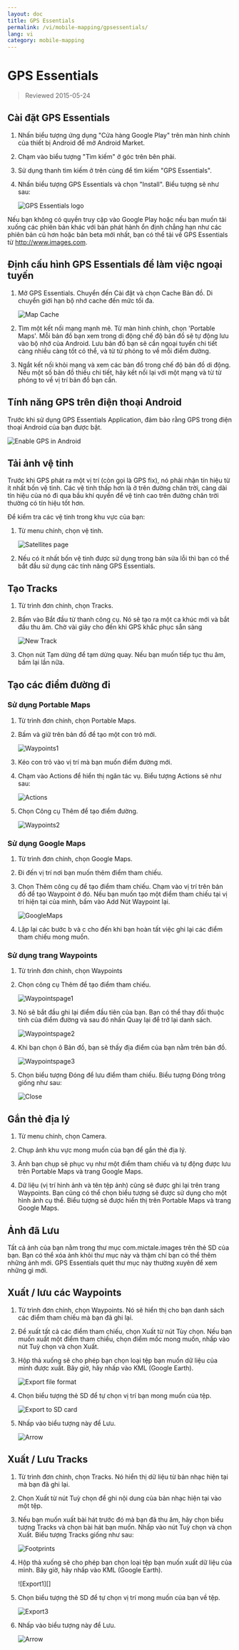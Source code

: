 ```yaml
---
layout: doc
title: GPS Essentials
permalink: /vi/mobile-mapping/gpsessentials/
lang: vi
category: mobile-mapping
--- 
```




GPS Essentials
===================

> Reviewed 2015-05-24  

Cài đặt GPS Essentials
-------------

1. Nhấn biểu tượng ứng dụng "Cửa hàng Google Play" trên màn hình chính của thiết bị Android để mở Android Market.
2. Chạm vào biểu tượng "Tìm kiếm" ở góc trên bên phải.
3. Sử dụng thanh tìm kiếm ở trên cùng để tìm kiếm "GPS Essentials".
4. Nhấn biểu tượng GPS Essentials và chọn "Install". Biểu tượng sẽ như sau:

   ![GPS Essentials logo][]

Nếu bạn không có quyền truy cập vào Google Play hoặc nếu bạn muốn tải xuống các phiên bản khác với bản phát hành ổn định
chẳng hạn như các phiên bản cũ hơn hoặc bản beta mới nhất, bạn có thể tải về GPS Essentials từ http://www.images.com.

Định cấu hình GPS Essentials để làm việc ngoại tuyến
-------------

1. Mở GPS Essentials. Chuyển đến Cài đặt và chọn Cache Bản đồ. Di chuyển giới hạn bộ nhớ cache đến mức tối đa.

   ![Map Cache][]

2. Tìm một kết nối mạng mạnh mẽ. Từ màn hình chính, chọn 'Portable Maps'. Mỗi bản đồ bạn xem trong di động
chế độ bản đồ sẽ tự động lưu vào bộ nhớ của Android. Lưu bản đồ bạn sẽ cần ngoại tuyến chi tiết càng nhiều càng tốt
có thể, và từ từ phóng to về mỗi điểm đường.

3. Ngắt kết nối khỏi mạng và xem các bản đồ trong chế độ bản đồ di động. Nếu một số bản đồ thiếu chi tiết, hãy kết nối lại với một
mạng và từ từ phóng to về vị trí bản đồ bạn cần.

Tính năng GPS trên điện thoại Android
-------------

Trước khi sử dụng GPS Essentials Application, đảm bảo rằng GPS trong điện thoại Android của bạn được bật.

![Enable GPS in Android][]

Tải ảnh vệ tinh
-------------

Trước khi GPS phát ra một vị trí (còn gọi là GPS fix), nó phải nhận tín hiệu từ ít nhất bốn vệ tinh.
Các vệ tinh thấp hơn là ở trên đường chân trời, càng dài tín hiệu của nó đi qua bầu khí quyển để vệ tinh
cao trên đường chân trời thường có tín hiệu tốt hơn. 

Để kiểm tra các vệ tinh trong khu vực của bạn:

1. Từ menu chính, chọn vệ tinh.

   ![Satellites page][]

2. Nếu có ít nhất bốn vệ tinh được sử dụng trong bản sửa lỗi thì bạn có thể bắt đầu sử dụng các tính năng GPS Essentials.

Tạo Tracks
-------------

1. Từ trình đơn chính, chọn Tracks.

2. Bấm vào Bắt đầu từ thanh công cụ. Nó sẽ tạo ra một ca khúc mới và bắt đầu thu âm. Chờ vài giây cho đến khi GPS khắc phục
sẵn sàng

   ![New Track][]

3. Chọn nút Tạm dừng để tạm dừng quay. Nếu bạn muốn tiếp tục thu âm, bấm lại lần nữa.

Tạo các điểm đường đi
-------------

### Sử dụng Portable Maps

1. Từ trình đơn chính, chọn Portable Maps.

2. Bấm và giữ trên bản đồ để tạo một con trỏ mới.

   ![Waypoints1][]

3. Kéo con trỏ vào vị trí mà bạn muốn điểm đường mới.

4. Chạm vào Actions để hiển thị ngăn tác vụ. Biểu tượng Actions sẽ như sau:
	
   ![Actions][]
	
5. Chọn Công cụ Thêm để tạo điểm đường.
	
   ![Waypoints2][]
	
### Sử dụng Google Maps

1. Từ trình đơn chính, chọn Google Maps.

2. Đi đến vị trí nơi bạn muốn thêm điểm tham chiếu.

3. Chọn Thêm công cụ để tạo điểm tham chiếu. Chạm vào vị trí trên bản đồ để tạo 
   Waypoint ở đó. Nếu bạn muốn tạo một điểm tham chiếu tại vị trí hiện tại của mình, bấm vào Add
   Nút Waypoint lại.

   ![GoogleMaps][]

4.  Lặp lại các bước b và c cho đến khi bạn hoàn tất việc ghi lại các điểm tham chiếu mong muốn.

### Sử dụng trang Waypoints

1. Từ trình đơn chính, chọn Waypoints

2. Chọn công cụ Thêm để tạo điểm tham chiếu.

   ![Waypointspage1][]

3. Nó sẽ bắt đầu ghi lại điểm đầu tiên của bạn. Bạn có thể thay đổi thuộc tính của điểm đường
   và sau đó nhấn Quay lại để trở lại danh sách.
	
   ![Waypointspage2][]

4. Khi bạn chọn ô Bản đồ, bạn sẽ thấy địa điểm của bạn nằm trên bản đồ.
	
   ![Waypointspage3][]

5. Chọn biểu tượng Đóng để lưu điểm tham chiếu. Biểu tượng Đóng trông giống như sau:
	
   ![Close][]


	
Gắn thẻ địa lý
-------------

1. Từ menu chính, chọn Camera.

2. Chụp ảnh khu vực mong muốn của bạn để gắn thẻ địa lý.

3. Ảnh bạn chụp sẽ phục vụ như một điểm tham chiếu và tự động được lưu trên Portable Maps
và trang Google Maps.

4. Dữ liệu (vị trí hình ảnh và tên tệp ảnh) cũng sẽ được ghi lại trên trang Waypoints.
Bạn cũng có thể chọn biểu tượng sẽ được sử dụng cho một hình ảnh cụ thể. Biểu tượng sẽ được hiển thị trên
Portable Maps và trang Google Maps.

Ảnh đã Lưu
-------------

Tất cả ảnh của bạn nằm trong thư mục com.mictale.images trên thẻ SD của bạn. Bạn có thể
xóa ảnh khỏi thư mục này và thậm chí bạn có thể thêm những ảnh mới. GPS Essentials quét thư mục này
thường xuyên để xem những gì mới.

Xuất / lưu các Waypoints
-------------

1. Từ trình đơn chính, chọn Waypoints. Nó sẽ hiển thị cho bạn danh sách các điểm tham chiếu mà bạn đã ghi lại.

2. Để xuất tất cả các điểm tham chiếu, chọn Xuất từ ​​nút Tùy chọn. Nếu bạn muốn xuất
một điểm tham chiếu, chọn điểm mốc mong muốn, nhấp vào nút Tuỳ chọn và chọn Xuất.

3. Hộp thả xuống sẽ cho phép bạn chọn loại tệp bạn muốn dữ liệu của mình được xuất.
Bây giờ, hãy nhấp vào KML (Google Earth).

   ![Export file format][]

4. Chọn biểu tượng thẻ SD để tự chọn vị trí bạn mong muốn của tệp.

   ![Export to SD card][]

5. Nhấp vào biểu tượng này để Lưu.

   ![Arrow][]

Xuất / Lưu Tracks
-------------

1. Từ trình đơn chính, chọn Tracks. Nó hiển thị dữ liệu từ bản nhạc hiện tại mà bạn đã ghi lại.

2. Chọn Xuất từ ​​nút Tuỳ chọn để ghi nội dung của bản nhạc hiện tại vào một tệp.

3. Nếu bạn muốn xuất bài hát trước đó mà bạn đã thu âm, hãy chọn biểu tượng Tracks và chọn bài hát bạn muốn.
   Nhấp vào nút Tuỳ chọn và chọn Xuất. Biểu tượng Tracks giống như sau:

   ![Footprints][]


4. Hộp thả xuống sẽ cho phép bạn chọn loại tệp bạn muốn xuất dữ liệu của mình.
   Bây giờ, hãy nhấp vào KML (Google Earth).

   ![Export1][]

5. Chọn biểu tượng thẻ SD để tự chọn vị trí mong muốn của bạn về tệp.

   ![Export3][]

6. Nhấp vào biểu tượng này để Lưu.

   ![Arrow][]

[GPS Essentials logo]:  /images/mobile-mapping/gpsessentials-Logo.png
[Map Cache]:  /images/mobile-mapping/gpsessentials-mapcache.png
[Enable GPS in Android]:  /images/mobile-mapping/gpsessentials-GPSenable.png
[Satellites page]:  /images/mobile-mapping/gpsessentials-satellites.png
[New Track]:  /images/mobile-mapping/gpsessentials-newtrackstart.png
[Waypoints1]:  /images/mobile-mapping/gpsessentials-cursor.png
[Actions]:  /images/mobile-mapping/gpsessentials-actionsbutton.png
[Waypoints2]:  /images/mobile-mapping/gpsessentials-addwaypoint.png
[GoogleMaps]:  /images/mobile-mapping/gpsessentials-addwaypointgooglemaps.png
[Waypointspage1]:  /images/mobile-mapping/gpsessentials-add.png
[Waypointspage2]:  /images/mobile-mapping/gpsessentials-wp.png
[Waypointspage3]:  /images/mobile-mapping/gpsessentials-map.png
[Close]:  /images/mobile-mapping/gpsessentials-save.png
[Export file format]:  /images/mobile-mapping/gpsessentials-export.png
[Export to SD card]:  /images/mobile-mapping/gpsessentials-exportwaypoints.png
[Arrow]:  /images/mobile-mapping/gpsessentials-savebutton.png
[Footprints]:  /images/mobile-mapping/gpsessentials-tracksicon.png
[Export3]:  /images/mobile-mapping/gpsessentials-sdcardsave.png